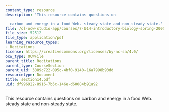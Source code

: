 ```yaml
---
content_type: resource
description: 'This resource contains questions on

  carbon and energy in a food Web. steady state and non-steady state.'
file: /ol-ocw-studio-app/courses/7-014-introductory-biology-spring-2005/df99692289167b5c146ed60084b91a92_section14.pdf
file_size: 52512
file_type: application/pdf
learning_resource_types:
- Recitations
license: https://creativecommons.org/licenses/by-nc-sa/4.0/
ocw_type: OCWFile
parent_title: Recitations
parent_type: CourseSection
parent_uid: 3889c722-095c-4bf0-9140-16a7998b93dd
resourcetype: Document
title: section14.pdf
uid: df996922-8916-7b5c-146e-d60084b91a92
---
```

This resource contains questions on
carbon and energy in a food Web. steady state and non-steady state.